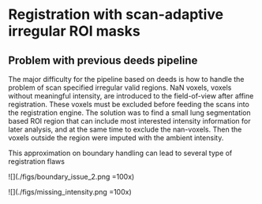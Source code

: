 # Registration with scan-adaptive irregular ROI masks

## Problem with previous deeds pipeline

The major difficulty for the pipeline based on deeds is how to handle the problem of scan specified irregular valid regions.
NaN voxels, voxels without meaningful intensity, are introduced to the field-of-view after affine registration. 
These voxels must be excluded before feeding the scans into the registration engine. 
The solution was to find a small lung segmentation based ROI region that can include most interested intensity information for later analysis, 
and at the same time to exclude the nan-voxels. 
Then the voxels outside the region were imputed with the ambient intensity.

This approximation on boundary handling can lead to several type of registration flaws 

![](./figs/boundary_issue_2.png =100x)

![](./figs/missing_intensity.png =100x)